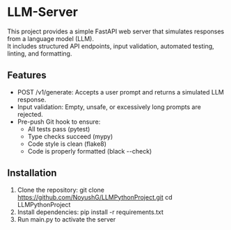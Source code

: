 # LLM-Server

This project provides a simple FastAPI web server that simulates responses from a language model (LLM).  
It includes structured API endpoints, input validation, automated testing, linting, and formatting.


## Features

- POST /v1/generate: Accepts a user prompt and returns a simulated LLM response.
- Input validation: Empty, unsafe, or excessively long prompts are rejected.
- Pre-push Git hook to ensure:
  - All tests pass (pytest)
  - Type checks succeed (mypy)
  - Code style is clean (flake8)
  - Code is properly formatted (black --check)

## Installation

1. Clone the repository:
git clone https://github.com/NoyushG/LLMPythonProject.git
cd LLMPythonProject
2. Install dependencies:
pip install -r requirements.txt
3. Run main.py to activate the server
